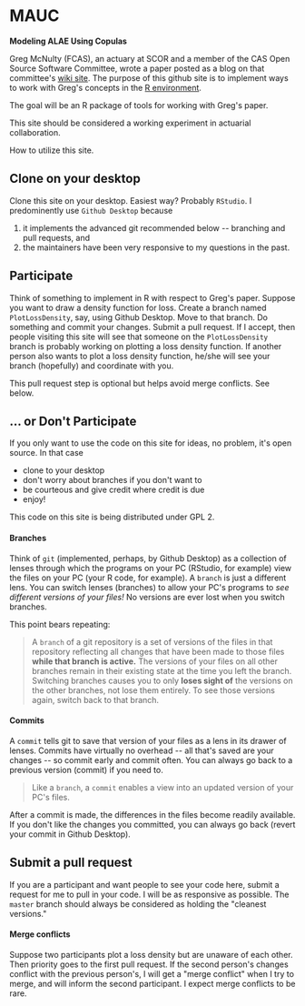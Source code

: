 # MAUC

**Modeling ALAE Using Copulas**

Greg McNulty (FCAS),
an actuary at SCOR and a member of the 
CAS Open Source Software Committee,
wrote a paper posted as a blog
on that committee's [wiki site](http://opensourcesoftware.casact.org/blogs:2).
The purpose of this github site is to implement ways
to work with Greg's concepts in 
the [R environment](https://www.r-project.org/).

The goal will be an R package of tools for working with Greg's paper.

This site should be considered a working experiment in actuarial collaboration.

How to utilize this site.

## Clone on your desktop

Clone this site on your desktop.
Easiest way?
Probably `RStudio`.
I predominently
use `Github Desktop`
because 

1. it implements the advanced git recommended below -- 
branching and pull requests, and
2. the maintainers have been
very responsive to my questions in the past.

## Participate

Think of something to implement in R with respect to Greg's paper.
Suppose you want to draw a density function for loss.
Create a branch named `PlotLossDensity`, say, using Github Desktop.
Move to that branch.
Do something and commit your changes.
Submit a pull request.
If I accept, 
then people visiting this site will see that someone
on the `PlotLossDensity` branch is probably working on
plotting a loss density function.
If another person also wants to plot a loss density function,
he/she will see your branch (hopefully) and coordinate with you.

This pull request step is optional but helps
avoid merge conflicts. 
See below.

## ... or Don't Participate

If you only want to use the code on this site for ideas,
no problem,
it's open source.
In that case

* clone to your desktop
* don't worry about branches if you don't want to
* be courteous and give credit where credit is due
* enjoy!

This code on this site is being distributed under GPL 2.

#### Branches

Think of `git` (implemented, perhaps, by Github Desktop)
as a collection of lenses through which 
the programs on your PC
(RStudio, for example)
view the files on your PC
(your R code, for example).
A `branch` is just
a different lens.
You can switch lenses (branches)
to allow your PC's programs to 
*see different versions of your files!*
No versions are ever lost
when you switch branches.

This point bears repeating:
>A `branch` of a git repository 
is a set of versions of the files in that repository
reflecting all changes that have been made to those
files **while that branch is active.**
The versions of your files on all other branches 
remain in their existing state at the time you left the branch.
Switching branches causes you to only **loses sight of** 
the versions on the other branches,
not lose them entirely.
To see those versions again, switch back to that branch.

#### Commits

A `commit` tells git to save that version
of your files as a lens in its drawer of lenses.
Commits have virtually no overhead --
all that's saved are your changes --
so commit early and commit often.
You can always go back to a previous version 
(commit) if you need to.

>Like a `branch`,
a `commit` enables a view into an updated version of your PC's files.

After a commit is made, 
the differences in the files become readily available.
If you don't like the changes you committed, you can always go back
(revert your commit in Github Desktop).

## Submit a pull request

If you are a participant and want 
people to see your code here,
submit a request for me to pull in your code.
I will be as responsive as possible.
The `master` branch should always be considered
as holding the "cleanest versions."

#### Merge conflicts

Suppose two participants
plot a loss density but
are unaware of each other.
Then priority goes to the first pull request.
If the second person's changes conflict with 
the previous person's,
I will get a "merge conflict" when I try to merge,
and will inform the second participant.
I expect merge conflicts to be rare.
